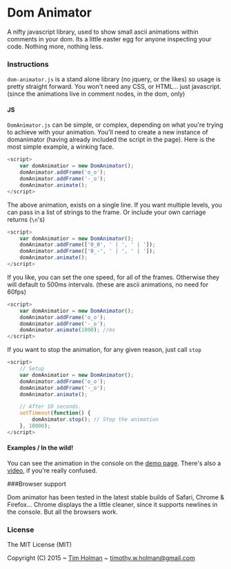 # Dom Animator

A nifty javascript library, used to show small ascii animations within comments in your dom. Its a little easter egg for anyone inspecting your code. Nothing more, nothing less.

### Instructions

`dom-animator.js` is a stand alone library (no jquery, or the likes) so usage is pretty straight forward. You won't need any CSS, or HTML... just javascript. (since the animations live in comment nodes, in the dom, only)

#### JS

`DomAnimator.js` can be simple, or complex, depending on what you're trying to achieve with your animation. You'll need to create a new instance of domanimator (having already included the script in the page). Here is the most simple example, a winking face.

```js
<script>
	var domAnimatior = new DomAnimator();
	domAnimator.addFrame('o_o');
	domAnimator.addFrame('-_o');
	domAnimator.animate();
</script>
```

The above animation, exists on a single line. If you want multiple levels, you can pass in a list of strings to the frame. Or include your own carriage returns (`\n`'s)

```js
<script>
	var domAnimatior = new DomAnimator();
	domAnimator.addFrame(['0_0', ' | ', ' | ']);
	domAnimator.addFrame(['0_-', ' | ', ' | ']);
	domAnimator.animate();
</script>
```

If you like, you can set the one speed, for all of the frames. Otherwise they will default to 500ms intervals. (these are ascii animations, no need for 60fps)

```js
<script>
	var domAnimatior = new DomAnimator();
	domAnimator.addFrame('o_o');
	domAnimator.addFrame('-_o');
	domAnimator.animate(1000); //ms
</script>
```

If you want to stop the animation, for any given reason, just call `stop`

```js
<script>
	// Setup
	var domAnimatior = new DomAnimator();
	domAnimator.addFrame('o_o');
	domAnimator.addFrame('-_o');
	domAnimator.animate();

	// After 10 seconds.
	setTimeout(function() {
		domAnimator.stop(); // Stop the animation
	}, 10000);
</script>
```

#### Examples / In the wild!

You can see the animation in the console on the [demo page](http://tholman.com/dom-animator). There's also a [video](http://tholman.com/dom-animator/video), if you're really confused.


###Browser support

Dom animator has been tested in the latest stable builds of Safari, Chrome & Firefox... Chrome displays the a little cleaner, since it supports newlines in the console. But all the browsers work.

### License

The MIT License (MIT)

Copyright (C) 2015 ~ [Tim Holman](http://tholman.com) ~ timothy.w.holman@gmail.com
